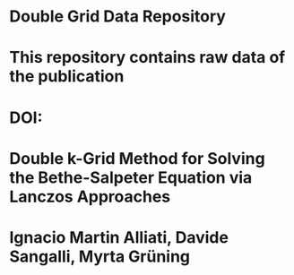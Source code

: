 # Double Grid Data Repository

# This repository contains raw data of the publication
# DOI:
# Double k-Grid Method for Solving the Bethe-Salpeter Equation via Lanczos Approaches
# Ignacio Martin Alliati, Davide Sangalli, Myrta Grüning
